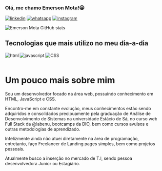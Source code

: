 ### Olá, me chamo Emerson Mota!😀

[![linkedin](https://img.shields.io/badge/LinkedIn-0077B5?style=for-the-badge&logo=linkedin&logoColor=white)](https//https://www.linkedin.com/in/emerson-mota-a02095179/)
[![whatsapp](https://img.shields.io/badge/WhatsApp-25D366?style=for-the-badge&logo=whatsapp&logoColor=white)](https://wa.me/5571996493757?text=Ol%C3%A1%2C+Emerson.)
[![instagram](https://img.shields.io/badge/Instagram-E4405F?style=for-the-badge&logo=instagram&logoColor=white)](https://www.instagram.com/emerson.gsm/)

![Emerson Mota GitHub stats](https://github-readme-stats.vercel.app/api?username=Emergbr&show_icons=true&theme=radical)

## Tecnologias que mais utilizo no meu dia-a-dia

<div>
<img align=center src="https://img.shields.io/badge/HTML-239120?style=for-the-badge&logo=html5&logoColor=white" alt="html">
<img align=center src="https://img.shields.io/badge/JavaScript-F7DF1E?style=for-the-badge&logo=javascript&logoColor=black" alt="javascript">
<img align=center src="https://img.shields.io/badge/CSS3-1572B6?style=for-the-badge&logo=css3&logoColor=whit" alt="CSS">
</div>

<br>

# Um pouco mais sobre mim

<p>
 Sou um desenvolvedor focado na área web, possuindo conhecimento em HTML, JavaScript e CSS.

 Encontro-me em constante evolução, meus conhecimentos estão sendo adquiridos e consolidados precipuamente pela graduação de Análise de Desenvolvimento de Sistemas na universidade Estácio de Sá, no curso web Full Stack da @labenu, bootcamps da DIO, bem como cursos avulsos e outras metodologias de aprendizado.

 Infelizmente ainda não atuei diretamente na área de programação, entretanto, faço Freelancer de Landing pages simples, bem como projetos pessoais.

 Atualmente busco a inserção no mercado de T.I, sendo pessoa desenvolvedora Junior ou Estagiário.
</p>
